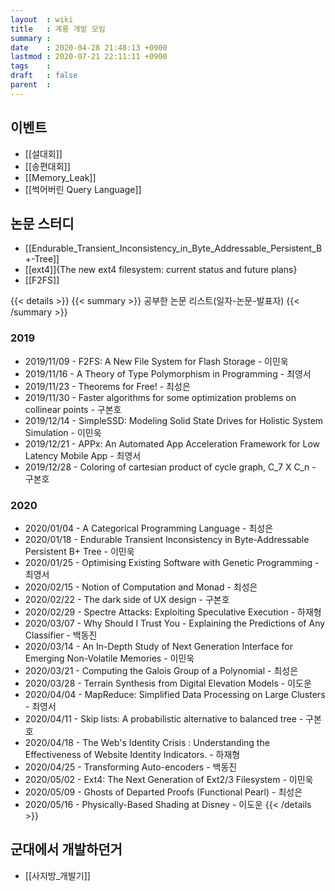 ```yaml
---
layout  : wiki
title   : 계룡 개발 모임
summary : 
date    : 2020-04-28 21:48:13 +0900
lastmod : 2020-07-21 22:11:11 +0900
tags    : 
draft   : false
parent  : 
---
```


## 이벤트
 * [[설대회]]
 * [[송편대회]]
 * [[Memory_Leak]]
 * [[썩어버린 Query Language]]
## 논문 스터디
 * [[Endurable_Transient_Inconsistency_in_Byte_Addressable_Persistent_B+-Tree]] 
 * [[ext4]]{The new ext4 filesystem: current status and future plans}
 * [[F2FS]]

{{< details >}}
{{< summary >}}
공부한 논문 리스트(일자-논문-발표자)
{{< /summary >}}


### 2019
- 2019/11/09 - F2FS: A New File System for Flash Storage - 이민욱
- 2019/11/16 - A Theory of Type Polymorphism in Programming - 최영서
- 2019/11/23 - Theorems for Free! - 최성은
- 2019/11/30 - Faster algorithms for some optimization problems on collinear points - 구본호
- 2019/12/14 - SimpleSSD: Modeling Solid State Drives for Holistic System Simulation - 이민욱
- 2019/12/21 - APPx: An Automated App Acceleration Framework for Low Latency Mobile App - 최영서
- 2019/12/28 - Coloring of cartesian product of cycle graph, C_7 X C_n - 구본호
### 2020
- 2020/01/04 - A Categorical Programming Language - 최성은
- 2020/01/18 - Endurable Transient Inconsistency in Byte-Addressable Persistent B+ Tree - 이민욱
- 2020/01/25 - Optimising Existing Software with Genetic Programming - 최영서
- 2020/02/15 - Notion of Computation and Monad - 최성은
- 2020/02/22 - The dark side of UX design - 구본호
- 2020/02/29 - Spectre Attacks: Exploiting Speculative Execution - 하재형
- 2020/03/07 - Why Should I Trust You - Explaining the Predictions of Any Classifier - 백동진
- 2020/03/14 - An In-Depth Study of Next Generation Interface for Emerging Non-Volatile Memories - 이민욱
- 2020/03/21 - Computing the Galois Group of a Polynomial - 최성은
- 2020/03/28 - Terrain Synthesis from Digital Elevation Models - 이도운
- 2020/04/04 - MapReduce: Simplified Data Processing on Large Clusters - 최영서
- 2020/04/11 - Skip lists: A probabilistic alternative to balanced tree - 구본호
- 2020/04/18 - The Web's Identity Crisis : Understanding the Effectiveness of Website Identity Indicators. - 하재형
- 2020/04/25 - Transforming Auto-encoders - 백동진
- 2020/05/02 - Ext4: The Next Generation of Ext2/3 Filesystem - 이민욱
- 2020/05/09 - Ghosts of Departed Proofs (Functional Pearl) - 최성은
- 2020/05/16 - Physically-Based Shading at Disney - 이도운
{{< /details >}}

## 군대에서 개발하던거
 * [[사지방_개발기]]
